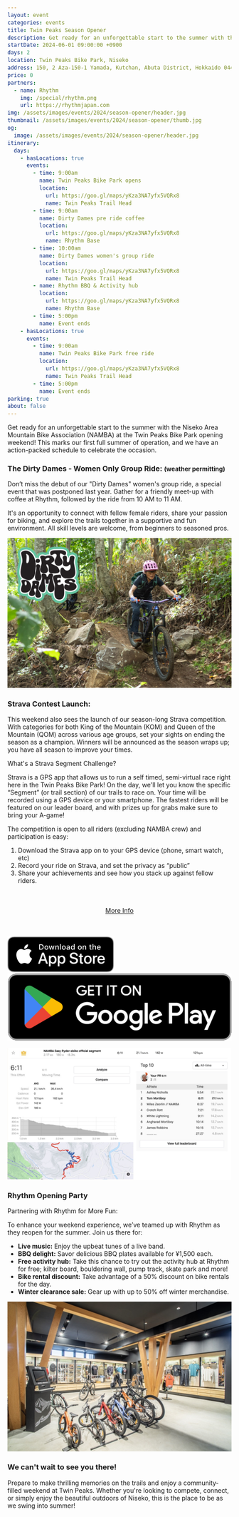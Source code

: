 ```yaml
---
layout: event
categories: events
title: Twin Peaks Season Opener
description: Get ready for an unforgettable start to the summer with the Niseko Area Mountain Bike Association (NAMBA) at the Twin Peaks Bike Park opening weekend! This marks our first full summer of operation, and we have an action-packed schedule to celebrate the occasion.
startDate: 2024-06-01 09:00:00 +0900
days: 2
location: Twin Peaks Bike Park, Niseko
address: 150, 2 Aza-150-1 Yamada, Kutchan, Abuta District, Hokkaido 044-0081
price: 0
partners:
  - name: Rhythm
    img: /special/rhythm.png
    url: https://rhythmjapan.com
img: /assets/images/events/2024/season-opener/header.jpg
thumbnail: /assets/images/events/2024/season-opener/thumb.jpg
og:
  image: /assets/images/events/2024/season-opener/header.jpg
itinerary:
  days:
    - hasLocations: true
      events:
        - time: 9:00am
          name: Twin Peaks Bike Park opens
          location:
            url: https://goo.gl/maps/yKza3NA7yfx5VQRx8
            name: Twin Peaks Trail Head
        - time: 9:00am
          name: Dirty Dames pre ride coffee
          location:
            url: https://goo.gl/maps/yKza3NA7yfx5VQRx8
            name: Rhythm Base
        - time: 10:00am
          name: Dirty Dames women's group ride
          location:
            url: https://goo.gl/maps/yKza3NA7yfx5VQRx8
            name: Twin Peaks Trail Head
        - name: Rhythm BBQ & Activity hub
          location:
            url: https://goo.gl/maps/yKza3NA7yfx5VQRx8
            name: Rhythm Base
        - time: 5:00pm
          name: Event ends
    - hasLocations: true
      events:
        - time: 9:00am
          name: Twin Peaks Bike Park free ride
          location:
            url: https://goo.gl/maps/yKza3NA7yfx5VQRx8
            name: Twin Peaks Trail Head
        - time: 5:00pm
          name: Event ends
parking: true
about: false
---
```

Get ready for an unforgettable start to the summer with the Niseko Area Mountain Bike Association (NAMBA) at the Twin Peaks Bike Park opening weekend! This marks our first full summer of operation, and we have an action-packed schedule to celebrate the occasion.

### The Dirty Dames - Women Only Group Ride: <small>(weather permitting)</small>

Don’t miss the debut of our "Dirty Dames" women's group ride, a special event that was postponed last year. Gather for a friendly meet-up with coffee at Rhythm, followed by the ride from 10 AM to 11 AM.

It's an opportunity to connect with fellow female riders, share your passion for biking, and explore the trails together in a supportive and fun environment. All skill levels are welcome, from beginners to seasoned pros.

![](/assets/images/events/2024/season-opener/dirtydames.jpg)

### Strava Contest Launch:

This weekend also sees the launch of our season-long Strava competition. With categories for both King of the Mountain (KOM) and Queen of the Mountain (QOM) across various age groups, set your sights on ending the season as a champion. Winners will be announced as the season wraps up; you have all season to improve your times.

What's a Strava Segment Challenge?

Strava is a GPS app that allows us to run a self timed, semi-virtual race right here in the Twin Peaks Bike Park! On the day, we'll let you know the specific “Segment” (or trail section) of our trails to race on. Your time will be recorded using a GPS device or your smartphone. The fastest riders will be featured on our leader board, and with prizes up for grabs make sure to bring your A-game!

The competition is open to all riders (excluding NAMBA crew) and participation is easy:

1. Download the Strava app on to your GPS device (phone, smart watch, etc)
1. Record your ride on Strava, and set the privacy as “public”
1. Share your achievements and see how you stack up against fellow riders.

<div style="text-align:center; margin:50px 0;">
  <a class="btn btn-primary" href="/strava-contest-2024/">More Info</a>
</div>

<div class="download">
  <a href="https://apps.apple.com/jp/app/strava-ランニング-ライド-ハイキング/id426826309"><img src="/assets/images/apps/app-store.en.svg" /></a>
  <a href="https://play.google.com/store/apps/details?id=com.strava"><img src="/assets/images/apps/google-play.en.png" /></a>
</div>

![](/assets/images/events/2024/season-opener/strava.jpg)

### Rhythm Opening Party

Partnering with Rhythm for More Fun:

To enhance your weekend experience, we’ve teamed up with Rhythm as they reopen for the summer. Join us there for:

- <strong>Live music:</strong> Enjoy the upbeat tunes of a live band.
- <strong>BBQ delight:</strong> Savor delicious BBQ plates available for ¥1,500 each.
- <strong>Free activity hub:</strong> Take this chance to try out the activity hub at Rhythm for free; kilter board, bouldering wall, pump track, skate park and more!
- <strong>Bike rental discount:</strong> Take advantage of a 50% discount on bike rentals for the day.
- <strong>Winter clearance sale:</strong> Gear up with up to 50% off winter merchandise.

![](/assets/images/events/2024/season-opener/rhythm.jpg)

### We can't wait to see you there!

Prepare to make thrilling memories on the trails and enjoy a community-filled weekend at Twin Peaks. Whether you're looking to compete, connect, or simply enjoy the beautiful outdoors of Niseko, this is the place to be as we swing into summer!
